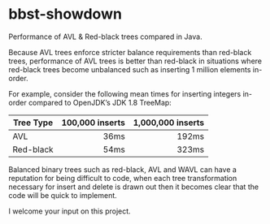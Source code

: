 # bbst-showdown
Performance of AVL &amp; Red-black trees compared in Java.

Because AVL trees enforce stricter balance requirements than red-black trees, performance of AVL trees is better than red-black in situations where 
red-black trees become unbalanced such as inserting 1 million elements in-order.

For example, consider the following mean times for inserting integers in-order compared to OpenJDK’s JDK 1.8 TreeMap:

| Tree Type  | 100,000 inserts | 1,000,000 inserts |
| --- | ---: | ---:|
| AVL  | 36ms  | 192ms |
| Red-black  | 54ms  | 323ms |

Balanced binary trees such as red-black, AVL and WAVL can have a reputation for being difficult to code, when each tree transformation necessary for insert and delete is
drawn out then it becomes clear that the code will be quick to implement.

I welcome your input on this project.